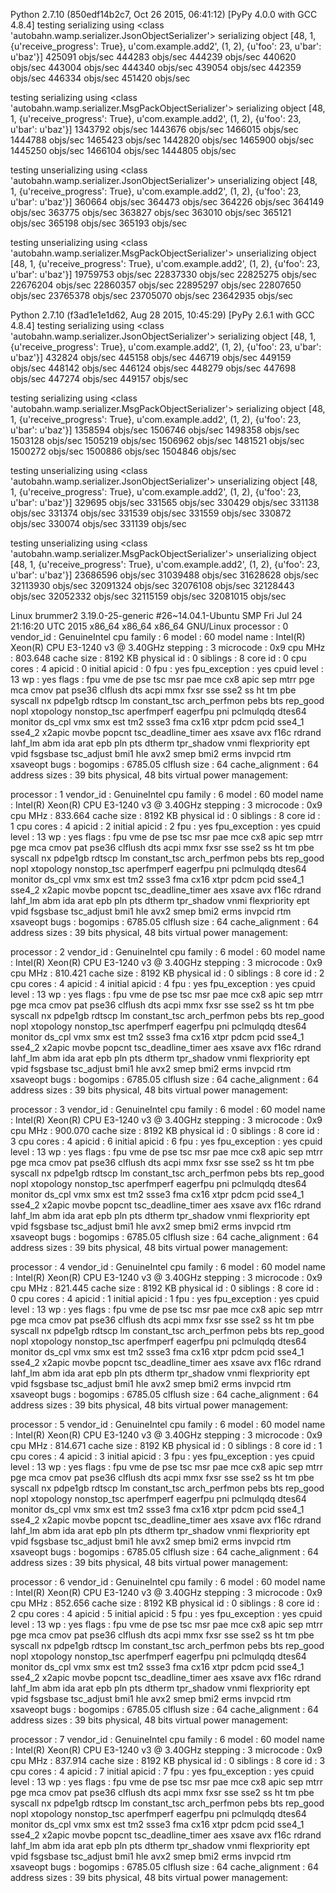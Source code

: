 Python 2.7.10 (850edf14b2c7, Oct 26 2015, 06:41:12)
[PyPy 4.0.0 with GCC 4.8.4]
testing serializing using <class 'autobahn.wamp.serializer.JsonObjectSerializer'>
serializing object [48, 1, {u'receive_progress': True}, u'com.example.add2', (1, 2), {u'foo': 23, u'bar': u'baz'}]
425091 objs/sec
444283 objs/sec
444239 objs/sec
440620 objs/sec
443004 objs/sec
444340 objs/sec
439054 objs/sec
442359 objs/sec
446334 objs/sec
451420 objs/sec

testing serializing using <class 'autobahn.wamp.serializer.MsgPackObjectSerializer'>
serializing object [48, 1, {u'receive_progress': True}, u'com.example.add2', (1, 2), {u'foo': 23, u'bar': u'baz'}]
1343792 objs/sec
1443676 objs/sec
1466015 objs/sec
1444788 objs/sec
1465423 objs/sec
1442820 objs/sec
1465900 objs/sec
1445250 objs/sec
1466104 objs/sec
1444805 objs/sec

testing unserializing using <class 'autobahn.wamp.serializer.JsonObjectSerializer'>
unserializing object [48, 1, {u'receive_progress': True}, u'com.example.add2', (1, 2), {u'foo': 23, u'bar': u'baz'}]
360664 objs/sec
364473 objs/sec
364226 objs/sec
364149 objs/sec
363775 objs/sec
363827 objs/sec
363010 objs/sec
365121 objs/sec
365198 objs/sec
365193 objs/sec

testing unserializing using <class 'autobahn.wamp.serializer.MsgPackObjectSerializer'>
unserializing object [48, 1, {u'receive_progress': True}, u'com.example.add2', (1, 2), {u'foo': 23, u'bar': u'baz'}]
19759753 objs/sec
22837330 objs/sec
22825275 objs/sec
22676204 objs/sec
22860357 objs/sec
22895297 objs/sec
22807650 objs/sec
23765378 objs/sec
23705070 objs/sec
23642935 objs/sec

Python 2.7.10 (f3ad1e1e1d62, Aug 28 2015, 10:45:29)
[PyPy 2.6.1 with GCC 4.8.4]
testing serializing using <class 'autobahn.wamp.serializer.JsonObjectSerializer'>
serializing object [48, 1, {u'receive_progress': True}, u'com.example.add2', (1, 2), {u'foo': 23, u'bar': u'baz'}]
432824 objs/sec
445158 objs/sec
446719 objs/sec
449159 objs/sec
448142 objs/sec
446124 objs/sec
448279 objs/sec
447698 objs/sec
447274 objs/sec
449157 objs/sec

testing serializing using <class 'autobahn.wamp.serializer.MsgPackObjectSerializer'>
serializing object [48, 1, {u'receive_progress': True}, u'com.example.add2', (1, 2), {u'foo': 23, u'bar': u'baz'}]
1358594 objs/sec
1506746 objs/sec
1498358 objs/sec
1503128 objs/sec
1505219 objs/sec
1506962 objs/sec
1481521 objs/sec
1500272 objs/sec
1500886 objs/sec
1504846 objs/sec

testing unserializing using <class 'autobahn.wamp.serializer.JsonObjectSerializer'>
unserializing object [48, 1, {u'receive_progress': True}, u'com.example.add2', (1, 2), {u'foo': 23, u'bar': u'baz'}]
329695 objs/sec
331565 objs/sec
330429 objs/sec
331138 objs/sec
331374 objs/sec
331539 objs/sec
331559 objs/sec
330872 objs/sec
330074 objs/sec
331139 objs/sec

testing unserializing using <class 'autobahn.wamp.serializer.MsgPackObjectSerializer'>
unserializing object [48, 1, {u'receive_progress': True}, u'com.example.add2', (1, 2), {u'foo': 23, u'bar': u'baz'}]
23686596 objs/sec
31039488 objs/sec
31628628 objs/sec
32113930 objs/sec
32091324 objs/sec
32076108 objs/sec
32128443 objs/sec
32052332 objs/sec
32115159 objs/sec
32081015 objs/sec

Linux brummer2 3.19.0-25-generic #26~14.04.1-Ubuntu SMP Fri Jul 24 21:16:20 UTC 2015 x86_64 x86_64 x86_64 GNU/Linux
processor	: 0
vendor_id	: GenuineIntel
cpu family	: 6
model		: 60
model name	: Intel(R) Xeon(R) CPU E3-1240 v3 @ 3.40GHz
stepping	: 3
microcode	: 0x9
cpu MHz		: 803.648
cache size	: 8192 KB
physical id	: 0
siblings	: 8
core id		: 0
cpu cores	: 4
apicid		: 0
initial apicid	: 0
fpu		: yes
fpu_exception	: yes
cpuid level	: 13
wp		: yes
flags		: fpu vme de pse tsc msr pae mce cx8 apic sep mtrr pge mca cmov pat pse36 clflush dts acpi mmx fxsr sse sse2 ss ht tm pbe syscall nx pdpe1gb rdtscp lm constant_tsc arch_perfmon pebs bts rep_good nopl xtopology nonstop_tsc aperfmperf eagerfpu pni pclmulqdq dtes64 monitor ds_cpl vmx smx est tm2 ssse3 fma cx16 xtpr pdcm pcid sse4_1 sse4_2 x2apic movbe popcnt tsc_deadline_timer aes xsave avx f16c rdrand lahf_lm abm ida arat epb pln pts dtherm tpr_shadow vnmi flexpriority ept vpid fsgsbase tsc_adjust bmi1 hle avx2 smep bmi2 erms invpcid rtm xsaveopt
bugs		:
bogomips	: 6785.05
clflush size	: 64
cache_alignment	: 64
address sizes	: 39 bits physical, 48 bits virtual
power management:

processor	: 1
vendor_id	: GenuineIntel
cpu family	: 6
model		: 60
model name	: Intel(R) Xeon(R) CPU E3-1240 v3 @ 3.40GHz
stepping	: 3
microcode	: 0x9
cpu MHz		: 833.664
cache size	: 8192 KB
physical id	: 0
siblings	: 8
core id		: 1
cpu cores	: 4
apicid		: 2
initial apicid	: 2
fpu		: yes
fpu_exception	: yes
cpuid level	: 13
wp		: yes
flags		: fpu vme de pse tsc msr pae mce cx8 apic sep mtrr pge mca cmov pat pse36 clflush dts acpi mmx fxsr sse sse2 ss ht tm pbe syscall nx pdpe1gb rdtscp lm constant_tsc arch_perfmon pebs bts rep_good nopl xtopology nonstop_tsc aperfmperf eagerfpu pni pclmulqdq dtes64 monitor ds_cpl vmx smx est tm2 ssse3 fma cx16 xtpr pdcm pcid sse4_1 sse4_2 x2apic movbe popcnt tsc_deadline_timer aes xsave avx f16c rdrand lahf_lm abm ida arat epb pln pts dtherm tpr_shadow vnmi flexpriority ept vpid fsgsbase tsc_adjust bmi1 hle avx2 smep bmi2 erms invpcid rtm xsaveopt
bugs		:
bogomips	: 6785.05
clflush size	: 64
cache_alignment	: 64
address sizes	: 39 bits physical, 48 bits virtual
power management:

processor	: 2
vendor_id	: GenuineIntel
cpu family	: 6
model		: 60
model name	: Intel(R) Xeon(R) CPU E3-1240 v3 @ 3.40GHz
stepping	: 3
microcode	: 0x9
cpu MHz		: 810.421
cache size	: 8192 KB
physical id	: 0
siblings	: 8
core id		: 2
cpu cores	: 4
apicid		: 4
initial apicid	: 4
fpu		: yes
fpu_exception	: yes
cpuid level	: 13
wp		: yes
flags		: fpu vme de pse tsc msr pae mce cx8 apic sep mtrr pge mca cmov pat pse36 clflush dts acpi mmx fxsr sse sse2 ss ht tm pbe syscall nx pdpe1gb rdtscp lm constant_tsc arch_perfmon pebs bts rep_good nopl xtopology nonstop_tsc aperfmperf eagerfpu pni pclmulqdq dtes64 monitor ds_cpl vmx smx est tm2 ssse3 fma cx16 xtpr pdcm pcid sse4_1 sse4_2 x2apic movbe popcnt tsc_deadline_timer aes xsave avx f16c rdrand lahf_lm abm ida arat epb pln pts dtherm tpr_shadow vnmi flexpriority ept vpid fsgsbase tsc_adjust bmi1 hle avx2 smep bmi2 erms invpcid rtm xsaveopt
bugs		:
bogomips	: 6785.05
clflush size	: 64
cache_alignment	: 64
address sizes	: 39 bits physical, 48 bits virtual
power management:

processor	: 3
vendor_id	: GenuineIntel
cpu family	: 6
model		: 60
model name	: Intel(R) Xeon(R) CPU E3-1240 v3 @ 3.40GHz
stepping	: 3
microcode	: 0x9
cpu MHz		: 900.070
cache size	: 8192 KB
physical id	: 0
siblings	: 8
core id		: 3
cpu cores	: 4
apicid		: 6
initial apicid	: 6
fpu		: yes
fpu_exception	: yes
cpuid level	: 13
wp		: yes
flags		: fpu vme de pse tsc msr pae mce cx8 apic sep mtrr pge mca cmov pat pse36 clflush dts acpi mmx fxsr sse sse2 ss ht tm pbe syscall nx pdpe1gb rdtscp lm constant_tsc arch_perfmon pebs bts rep_good nopl xtopology nonstop_tsc aperfmperf eagerfpu pni pclmulqdq dtes64 monitor ds_cpl vmx smx est tm2 ssse3 fma cx16 xtpr pdcm pcid sse4_1 sse4_2 x2apic movbe popcnt tsc_deadline_timer aes xsave avx f16c rdrand lahf_lm abm ida arat epb pln pts dtherm tpr_shadow vnmi flexpriority ept vpid fsgsbase tsc_adjust bmi1 hle avx2 smep bmi2 erms invpcid rtm xsaveopt
bugs		:
bogomips	: 6785.05
clflush size	: 64
cache_alignment	: 64
address sizes	: 39 bits physical, 48 bits virtual
power management:

processor	: 4
vendor_id	: GenuineIntel
cpu family	: 6
model		: 60
model name	: Intel(R) Xeon(R) CPU E3-1240 v3 @ 3.40GHz
stepping	: 3
microcode	: 0x9
cpu MHz		: 821.445
cache size	: 8192 KB
physical id	: 0
siblings	: 8
core id		: 0
cpu cores	: 4
apicid		: 1
initial apicid	: 1
fpu		: yes
fpu_exception	: yes
cpuid level	: 13
wp		: yes
flags		: fpu vme de pse tsc msr pae mce cx8 apic sep mtrr pge mca cmov pat pse36 clflush dts acpi mmx fxsr sse sse2 ss ht tm pbe syscall nx pdpe1gb rdtscp lm constant_tsc arch_perfmon pebs bts rep_good nopl xtopology nonstop_tsc aperfmperf eagerfpu pni pclmulqdq dtes64 monitor ds_cpl vmx smx est tm2 ssse3 fma cx16 xtpr pdcm pcid sse4_1 sse4_2 x2apic movbe popcnt tsc_deadline_timer aes xsave avx f16c rdrand lahf_lm abm ida arat epb pln pts dtherm tpr_shadow vnmi flexpriority ept vpid fsgsbase tsc_adjust bmi1 hle avx2 smep bmi2 erms invpcid rtm xsaveopt
bugs		:
bogomips	: 6785.05
clflush size	: 64
cache_alignment	: 64
address sizes	: 39 bits physical, 48 bits virtual
power management:

processor	: 5
vendor_id	: GenuineIntel
cpu family	: 6
model		: 60
model name	: Intel(R) Xeon(R) CPU E3-1240 v3 @ 3.40GHz
stepping	: 3
microcode	: 0x9
cpu MHz		: 814.671
cache size	: 8192 KB
physical id	: 0
siblings	: 8
core id		: 1
cpu cores	: 4
apicid		: 3
initial apicid	: 3
fpu		: yes
fpu_exception	: yes
cpuid level	: 13
wp		: yes
flags		: fpu vme de pse tsc msr pae mce cx8 apic sep mtrr pge mca cmov pat pse36 clflush dts acpi mmx fxsr sse sse2 ss ht tm pbe syscall nx pdpe1gb rdtscp lm constant_tsc arch_perfmon pebs bts rep_good nopl xtopology nonstop_tsc aperfmperf eagerfpu pni pclmulqdq dtes64 monitor ds_cpl vmx smx est tm2 ssse3 fma cx16 xtpr pdcm pcid sse4_1 sse4_2 x2apic movbe popcnt tsc_deadline_timer aes xsave avx f16c rdrand lahf_lm abm ida arat epb pln pts dtherm tpr_shadow vnmi flexpriority ept vpid fsgsbase tsc_adjust bmi1 hle avx2 smep bmi2 erms invpcid rtm xsaveopt
bugs		:
bogomips	: 6785.05
clflush size	: 64
cache_alignment	: 64
address sizes	: 39 bits physical, 48 bits virtual
power management:

processor	: 6
vendor_id	: GenuineIntel
cpu family	: 6
model		: 60
model name	: Intel(R) Xeon(R) CPU E3-1240 v3 @ 3.40GHz
stepping	: 3
microcode	: 0x9
cpu MHz		: 852.656
cache size	: 8192 KB
physical id	: 0
siblings	: 8
core id		: 2
cpu cores	: 4
apicid		: 5
initial apicid	: 5
fpu		: yes
fpu_exception	: yes
cpuid level	: 13
wp		: yes
flags		: fpu vme de pse tsc msr pae mce cx8 apic sep mtrr pge mca cmov pat pse36 clflush dts acpi mmx fxsr sse sse2 ss ht tm pbe syscall nx pdpe1gb rdtscp lm constant_tsc arch_perfmon pebs bts rep_good nopl xtopology nonstop_tsc aperfmperf eagerfpu pni pclmulqdq dtes64 monitor ds_cpl vmx smx est tm2 ssse3 fma cx16 xtpr pdcm pcid sse4_1 sse4_2 x2apic movbe popcnt tsc_deadline_timer aes xsave avx f16c rdrand lahf_lm abm ida arat epb pln pts dtherm tpr_shadow vnmi flexpriority ept vpid fsgsbase tsc_adjust bmi1 hle avx2 smep bmi2 erms invpcid rtm xsaveopt
bugs		:
bogomips	: 6785.05
clflush size	: 64
cache_alignment	: 64
address sizes	: 39 bits physical, 48 bits virtual
power management:

processor	: 7
vendor_id	: GenuineIntel
cpu family	: 6
model		: 60
model name	: Intel(R) Xeon(R) CPU E3-1240 v3 @ 3.40GHz
stepping	: 3
microcode	: 0x9
cpu MHz		: 837.914
cache size	: 8192 KB
physical id	: 0
siblings	: 8
core id		: 3
cpu cores	: 4
apicid		: 7
initial apicid	: 7
fpu		: yes
fpu_exception	: yes
cpuid level	: 13
wp		: yes
flags		: fpu vme de pse tsc msr pae mce cx8 apic sep mtrr pge mca cmov pat pse36 clflush dts acpi mmx fxsr sse sse2 ss ht tm pbe syscall nx pdpe1gb rdtscp lm constant_tsc arch_perfmon pebs bts rep_good nopl xtopology nonstop_tsc aperfmperf eagerfpu pni pclmulqdq dtes64 monitor ds_cpl vmx smx est tm2 ssse3 fma cx16 xtpr pdcm pcid sse4_1 sse4_2 x2apic movbe popcnt tsc_deadline_timer aes xsave avx f16c rdrand lahf_lm abm ida arat epb pln pts dtherm tpr_shadow vnmi flexpriority ept vpid fsgsbase tsc_adjust bmi1 hle avx2 smep bmi2 erms invpcid rtm xsaveopt
bugs		:
bogomips	: 6785.05
clflush size	: 64
cache_alignment	: 64
address sizes	: 39 bits physical, 48 bits virtual
power management:

